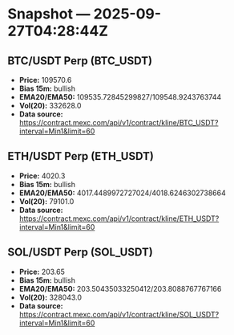 # Snapshot — 2025-09-27T04:28:44Z

## BTC/USDT Perp (BTC_USDT)
- **Price:** 109570.6
- **Bias 15m:** bullish
- **EMA20/EMA50:** 109535.72845299827/109548.9243763744
- **Vol(20):** 332628.0
- **Data source:** https://contract.mexc.com/api/v1/contract/kline/BTC_USDT?interval=Min1&limit=60

## ETH/USDT Perp (ETH_USDT)
- **Price:** 4020.3
- **Bias 15m:** bullish
- **EMA20/EMA50:** 4017.4489972727024/4018.6246302738664
- **Vol(20):** 79101.0
- **Data source:** https://contract.mexc.com/api/v1/contract/kline/ETH_USDT?interval=Min1&limit=60

## SOL/USDT Perp (SOL_USDT)
- **Price:** 203.65
- **Bias 15m:** bullish
- **EMA20/EMA50:** 203.50435033250412/203.8088767767166
- **Vol(20):** 328043.0
- **Data source:** https://contract.mexc.com/api/v1/contract/kline/SOL_USDT?interval=Min1&limit=60
